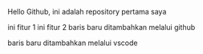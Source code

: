 Hello Github, ini adalah repository pertama saya

ini fitur 1
ini fitur 2
baris baru ditambahkan melalui github

baris baru ditambahkan melalui vscode
